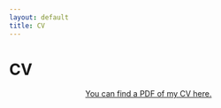 ```yaml
---
layout: default
title: CV
---
```


<div class="post">
	<h1 class="pageTitle">CV</h1>
	<center> <a href="/assets/cv/JoshuaFowler_CV_11-20-2019.pdf">You can find a PDF of my CV here.</a></center>
</div>
